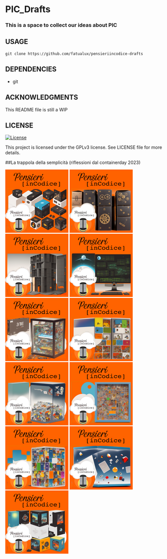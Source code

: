 # PIC_Drafts

### This is a space to collect our ideas about PIC

## USAGE

```
git clone https://github.com/fatualux/pensieriincodice-drafts
```

## DEPENDENCIES

- git

## ACKNOWLEDGMENTS

This README file is still a WIP


## LICENSE

[![License](https://img.shields.io/badge/License-GPL%20v3-blue.svg)](http://www.gnu.org/licenses/gpl-3.0)

This project is licensed under the GPLv3 license.
See LICENSE file for more details.

##La trappola della semplicità (riflessioni dal containerday 2023)

<div class="gallery">
  <a href="images/container_day-01.png"><img class="thumbnail" src="thumbs/container_day-01.png" alt="container_day-01"></a>
  <a href="images/container_day-02.png"><img class="thumbnail" src="thumbs/container_day-02.png" alt="container_day-02"></a>
  <a href="images/container_day-03.png"><img class="thumbnail" src="thumbs/container_day-03.png" alt="container_day-03"></a>
  <a href="images/container_day-04.png"><img class="thumbnail" src="thumbs/container_day-04.png" alt="container_day-04"></a>
  <a href="images/container_day-05.png"><img class="thumbnail" src="thumbs/container_day-05.png" alt="container_day-05"></a>
  <a href="images/container_day-06.png"><img class="thumbnail" src="thumbs/container_day-06.png" alt="container_day-06"></a>
  <a href="images/container_day-07.png"><img class="thumbnail" src="thumbs/container_day-07.png" alt="container_day-07"></a>
  <a href="images/container_day-08.png"><img class="thumbnail" src="thumbs/container_day-08.png" alt="container_day-08"></a>
  <a href="images/container_day-09.png"><img class="thumbnail" src="thumbs/container_day-09.png" alt="container_day-09"></a>
  <a href="images/container_day-10.png"><img class="thumbnail" src="thumbs/container_day-10.png" alt="container_day-10"></a>
  <a href="images/container_day-11.png"><img class="thumbnail" src="thumbs/container_day-11.png" alt="container_day-11"></a>
</div>
</body>
</html>

